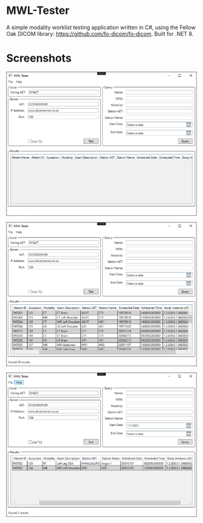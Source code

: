 # MWL-Tester    
A simple modality worklist testing application written in C#, using the Fellow Oak DICOM library: https://github.com/fo-dicom/fo-dicom. Built for .NET 8.

# Screenshots
![Main Window](/screenshots/StartingWindow.PNG?raw=true "Main MWL-Tester window")

![Open Query](/screenshots/OpenQuery.PNG?raw=true "Main window showing a query without any restriction")

![Single Day Query](/screenshots/SingleDayQuery.PNG?raw=true "Another query using a single day to restrict the returned results")
